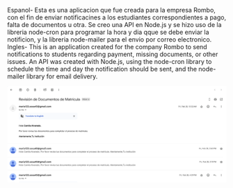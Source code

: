 Espanol- Esta es una aplicacion que fue creada para la empresa Rombo, con el fin de enviar notificacines a los estudiantes correspondientes a pago, falta de documentos u otra. 
Se creo una API en Node.js y se hizo uso de la libreria node-cron para programar la hora y dia qque se debe enviar la notificion, y la libreria node-mailer para el envio por correo electronico.
Ingles- This is an application created for the company Rombo to send notifications to students regarding payment, missing documents, or other issues.
An API was created with Node.js, using the node-cron library to schedule the time and day the notification should be sent, and the node-mailer library for email delivery.

![Mensajes auntomaticos a Estudiantes](imgs/MensajesAutomaticos.png)


